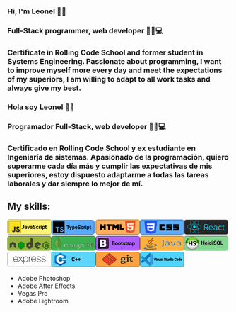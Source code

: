 ### Hi, I'm Leonel 👋:cowboy_hat_face:
### Full-Stack programmer, web developer :man_technologist::computer:
### Certificate in Rolling Code School and former student in Systems Engineering. Passionate about programming, I want to improve myself more every day and meet the expectations of my superiors, I am willing to adapt to all work tasks and always give my best.

### Hola soy Leonel 👋:cowboy_hat_face:
### Programador Full-Stack, web developer :man_technologist::computer:
### Certificado en Rolling Code School y ex estudiante en Ingeniaría de sistemas. Apasionado de la programación, quiero superarme cada día más y cumplir las expectativas de mis superiores, estoy dispuesto adaptarme a todas las tareas laborales y dar siempre lo mejor de mí.

## My skills:
<img width="100px" src="https://github.com/Leonelsk8/Leonelsk8/blob/main/assets/Javascript.svg"/><img width="100px" src="https://github.com/Leonelsk8/Leonelsk8/blob/main/assets/Typescript.svg"/><img width="100px" src="https://github.com/Leonelsk8/Leonelsk8/blob/main/assets/HTML.svg"/><img width="100px" src="https://github.com/Leonelsk8/Leonelsk8/blob/main/assets/CSS.svg"/><img width="100px" src="https://github.com/Leonelsk8/Leonelsk8/blob/main/assets/React.svg"/><img width="100px" src="https://github.com/Leonelsk8/Leonelsk8/blob/main/assets/Nodejs.svg"/><img width="100px" src="https://github.com/Leonelsk8/Leonelsk8/blob/main/assets/Mongodb.svg"/><img width="100px" src="https://github.com/Leonelsk8/Leonelsk8/blob/main/assets/Bootstrap.svg"/><img width="100px" src="https://github.com/Leonelsk8/Leonelsk8/blob/main/assets/Java.svg"/><img width="100px" src="https://github.com/Leonelsk8/Leonelsk8/blob/main/assets/Heidisql.svg"/><img width="100px" src="https://github.com/Leonelsk8/Leonelsk8/blob/main/assets/Expressjs.svg"/><img width="100px" src="https://github.com/Leonelsk8/Leonelsk8/blob/main/assets/cplus.svg"/><img width="100px" src="https://github.com/Leonelsk8/Leonelsk8/blob/main/assets/Git.svg"/><img width="100px" src="https://github.com/Leonelsk8/Leonelsk8/blob/main/assets/visual studio code.svg"/>

- Adobe Photoshop
- Adobe After Effects
- Vegas Pro
- Adobe Lightroom

<!--
**Leonelsk8/Leonelsk8** is a ✨ _special_ ✨ repository because its `README.md` (this file) appears on your GitHub profile.

Here are some ideas to get you started:

- 🔭 I’m currently working on ...
- 🌱 I’m currently learning ...
- 👯 I’m looking to collaborate on ...
- 🤔 I’m looking for help with ...
- 💬 Ask me about ...
- 📫 How to reach me: ...
- 😄 Pronouns: ...
- ⚡ Fun fact: ...
-->
